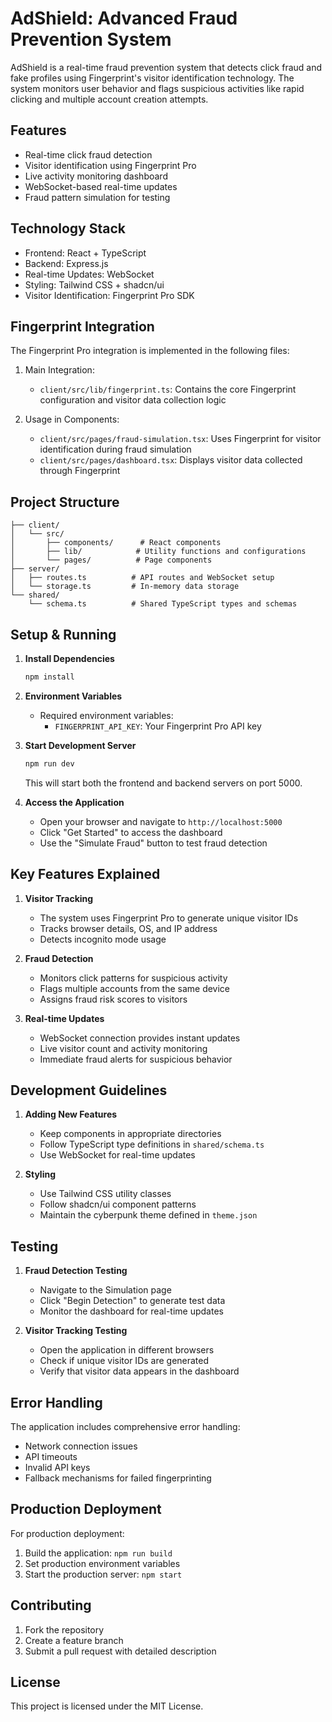 # AdShield: Advanced Fraud Prevention System

AdShield is a real-time fraud prevention system that detects click fraud and fake profiles using Fingerprint's visitor identification technology. The system monitors user behavior and flags suspicious activities like rapid clicking and multiple account creation attempts.

## Features

- Real-time click fraud detection
- Visitor identification using Fingerprint Pro
- Live activity monitoring dashboard
- WebSocket-based real-time updates
- Fraud pattern simulation for testing

## Technology Stack

- Frontend: React + TypeScript
- Backend: Express.js
- Real-time Updates: WebSocket
- Styling: Tailwind CSS + shadcn/ui
- Visitor Identification: Fingerprint Pro SDK

## Fingerprint Integration

The Fingerprint Pro integration is implemented in the following files:

1. Main Integration:
   - `client/src/lib/fingerprint.ts`: Contains the core Fingerprint configuration and visitor data collection logic

2. Usage in Components:
   - `client/src/pages/fraud-simulation.tsx`: Uses Fingerprint for visitor identification during fraud simulation
   - `client/src/pages/dashboard.tsx`: Displays visitor data collected through Fingerprint

## Project Structure

```
├── client/
│   └── src/
│       ├── components/      # React components
│       ├── lib/            # Utility functions and configurations
│       └── pages/          # Page components
├── server/
│   ├── routes.ts          # API routes and WebSocket setup
│   └── storage.ts         # In-memory data storage
└── shared/
    └── schema.ts          # Shared TypeScript types and schemas
```

## Setup & Running

1. **Install Dependencies**
   ```bash
   npm install
   ```

2. **Environment Variables**
   - Required environment variables:
     - `FINGERPRINT_API_KEY`: Your Fingerprint Pro API key

3. **Start Development Server**
   ```bash
   npm run dev
   ```
   This will start both the frontend and backend servers on port 5000.

4. **Access the Application**
   - Open your browser and navigate to `http://localhost:5000`
   - Click "Get Started" to access the dashboard
   - Use the "Simulate Fraud" button to test fraud detection

## Key Features Explained

1. **Visitor Tracking**
   - The system uses Fingerprint Pro to generate unique visitor IDs
   - Tracks browser details, OS, and IP address
   - Detects incognito mode usage

2. **Fraud Detection**
   - Monitors click patterns for suspicious activity
   - Flags multiple accounts from the same device
   - Assigns fraud risk scores to visitors

3. **Real-time Updates**
   - WebSocket connection provides instant updates
   - Live visitor count and activity monitoring
   - Immediate fraud alerts for suspicious behavior

## Development Guidelines

1. **Adding New Features**
   - Keep components in appropriate directories
   - Follow TypeScript type definitions in `shared/schema.ts`
   - Use WebSocket for real-time updates

2. **Styling**
   - Use Tailwind CSS utility classes
   - Follow shadcn/ui component patterns
   - Maintain the cyberpunk theme defined in `theme.json`

## Testing

1. **Fraud Detection Testing**
   - Navigate to the Simulation page
   - Click "Begin Detection" to generate test data
   - Monitor the dashboard for real-time updates

2. **Visitor Tracking Testing**
   - Open the application in different browsers
   - Check if unique visitor IDs are generated
   - Verify that visitor data appears in the dashboard

## Error Handling

The application includes comprehensive error handling:
- Network connection issues
- API timeouts
- Invalid API keys
- Fallback mechanisms for failed fingerprinting

## Production Deployment

For production deployment:
1. Build the application: `npm run build`
2. Set production environment variables
3. Start the production server: `npm start`

## Contributing

1. Fork the repository
2. Create a feature branch
3. Submit a pull request with detailed description

## License

This project is licensed under the MIT License.
